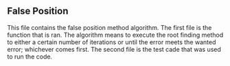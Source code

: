 ## False Position
This file contains the false position method algorithm. The first file is the function that is ran. The algorithm means to execute the root finding method to either a certain number of iterations or until the error meets the wanted error; whichever comes first.
The second file is the test cade that was used to run the code.
